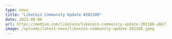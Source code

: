 ```yaml
---
type: news
title: "LikeCoin Community Update #202108"
date: 2021-08-06
url: https://medium.com/likecoin/likecoin-community-update-202108-abb71c67145c
image: /uploads/latest-news/likecoin-community-update-202108.jpeg
---
```

